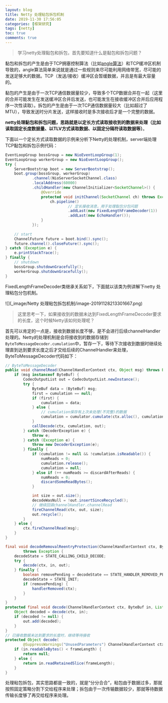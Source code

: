 ```yaml
---
layout: blog
title: Netty 处理粘包拆包机制
date: 2019-11-30 17:56:05
categories: [框架研究]
tags: [netty]
toc: true
comments: true
---
```


> 学习netty处理黏包和拆包，首先要知道什么是黏包和拆包问题？

黏包和拆包的产生是由于TCP拥塞控制算法（比如[angle算法](https://baike.baidu.com/item/Nagle算法/5645172)）和TCP缓冲区机制导致的，angle算法简单来说就是通过一些规则来尽可能利用网络带宽，尽可能的发送足够大的数据。TCP（发送/接收）缓冲区会暂缓数据，并且是有最大容量的。

黏包的产生是由于一次TCP通信数据量较少，导致多个TCP数据合并在一起（这里的合并可能发生在发送缓冲区合并后发送，也可能发生在接收缓冲区合并后应用程序一次性读取）。拆包的产生是由于一次TCP通信数据量较大（比如超过了MTU），导致发送时分片发送，这样接收时是多次接收后才是一个完整的数据。

**netty处理黏包和拆包问题，思路就是以定长方式读取接收到的数据来处理（比如读取固定长度数据量、以TLV方式读取数据、以固定分隔符读取数据等）**。

下面以一个定长方式读取数据的示例来分析下Netty的处理机制，server端处理TCP黏包和拆包示例代码：

```java
EventLoopGroup bossGroup = new NioEventLoopGroup(1);
EventLoopGroup workerGroup = new NioEventLoopGroup();
try {
    ServerBootstrap boot = new ServerBootstrap();
    boot.group(bossGroup, workerGroup)
            .channel(NioServerSocketChannel.class)
            .localAddress(60000)
            .childHandler(new ChannelInitializer<SocketChannel>() {
                @Override
                protected void initChannel(SocketChannel ch) throws Exception {
                    ch.pipeline()
                            // 定长接收消息，用于处理黏包分包问题
                            .addLast(new FixedLengthFrameDecoder(1))
                            .addLast(new EchoHandler());
                }
            });
 
    // start
    ChannelFuture future = boot.bind().sync();
    future.channel().closeFuture().sync();
} catch (Exception e) {
    e.printStackTrace();
} finally {
    // shutdown
    bossGroup.shutdownGracefully();
    workerGroup.shutdownGracefully();
}
```

FixedLengthFrameDecoder类继承关系如下，下面就以该类为例讲解下netty 处理粘包分包机制。

![](_image/Netty 处理粘包拆包机制/image-20191128213301667.png)
>  这里思考一下，如果接收到的数据未达到FixedLengthFrameDecoder要求的长度，这个时候Netty该如何处理呢？

首先可以肯定的一点是，接收到数据长度不够，是不会进行后续channelHandler处理的。Netty的处理机制是会将接收到的数据存储到`ByteToMessageDecoder.cumulation`中，暂存一下，等待下次接收到数据时继续处理直到达到要求长度之后才交给后续的ChannelHandler来处理，ByteToMessageDecoder代码如下：

```java
// ByteToMessageDecoder
public void channelRead(ChannelHandlerContext ctx, Object msg) throws Exception {
	if (msg instanceof ByteBuf) {
		CodecOutputList out = CodecOutputList.newInstance();
		try {
			ByteBuf data = (ByteBuf) msg;
			first = cumulation == null;
			if (first) {
				cumulation = data;
			} else {
				// cumulation保存有上次未处理(不完整)的数据
				cumulation = cumulator.cumulate(ctx.alloc(), cumulation, data);
			}
			callDecode(ctx, cumulation, out);
		} catch (DecoderException e) {
			throw e;
		} catch (Exception e) {
			throw new DecoderException(e);
		} finally {
			if (cumulation != null && !cumulation.isReadable()) {
				numReads = 0;
				cumulation.release();
				cumulation = null;
			} else if (++ numReads >= discardAfterReads) {
				numReads = 0;
				discardSomeReadBytes();
			}

			int size = out.size();
			decodeWasNull = !out.insertSinceRecycled();
			// 继续回调channelHandler.channelRead
			fireChannelRead(ctx, out, size);
			out.recycle();
		}
	} else {
		ctx.fireChannelRead(msg);
	}
}

final void decodeRemovalReentryProtection(ChannelHandlerContext ctx, ByteBuf in, List<Object> out)
		throws Exception {
	decodeState = STATE_CALLING_CHILD_DECODE;
	try {
		decode(ctx, in, out);
	} finally {
		boolean removePending = decodeState == STATE_HANDLER_REMOVED_PENDING;
		decodeState = STATE_INIT;
		if (removePending) {
			handlerRemoved(ctx);
		}
	}
}
protected final void decode(ChannelHandlerContext ctx, ByteBuf in, List<Object> out) throws Exception {
    Object decoded = decode(ctx, in);
	if (decoded != null) {
		out.add(decoded);
	}
}
// 已接收数据未达到要求的长度时，继续等待接收
protected Object decode(
		@SuppressWarnings("UnusedParameters") ChannelHandlerContext ctx, ByteBuf in) throws Exception {
	if (in.readableBytes() < frameLength) {
		return null;
	} else {
		return in.readRetainedSlice(frameLength);
	}
}
```

处理粘包拆包，其实思路都是一致的，就是“分分合合”，粘包由于数据过多，那就按照固定策略分割下交给程序来处理；拆包由于一次传输数据较少，那就等待数据传输长度够了再交给程序来处理。